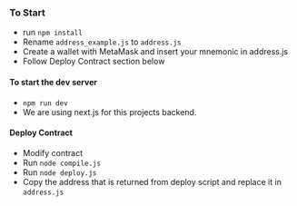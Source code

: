 ### To Start
* run `npm install`
* Rename `address_example.js` to `address.js`
* Create a wallet with MetaMask and insert your mnemonic in address.js
* Follow Deploy Contract section below


#### To start the dev server
* `npm run dev`
* We are using next.js for this projects backend.


#### Deploy Contract
* Modify contract
* Run `node compile.js`
* Run `node deploy.js`
* Copy the address that is returned from deploy script and replace it in `address.js`
